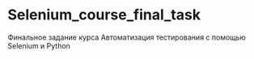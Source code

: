 # Selenium_course_final_task
Финальное задание курса Автоматизация тестирования с помощью Selenium и Python
